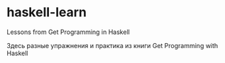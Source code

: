 # haskell-learn
Lessons from Get Programming in Haskell

Здесь разные упражнения и практика из книги Get Programming with Haskell
